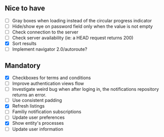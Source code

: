 ## Nice to have

 - [ ] Gray boxes when loading instead of the circular progress indicator
 - [ ] Hide/show eye on password field only when the value is not empty
 - [ ] Check connection to the server
 - [ ] Check server availability (ie: a HEAD request returns 200)
 - [X] Sort results
 - [ ] Implement navigator 2.0/autoroute?

## Mandatory

 - [X] Checkboxes for terms and conditions
 - [ ] Improve authentication views flow
 - [ ] Investigate weird bug when after loging in, the notifications repository
 returns an error.
 - [ ] Use consistent padding
 - [X] Refresh listings
 - [ ] Familiy notification subscriptions
 - [ ] Update user preferences
 - [X] Show entity's processes
 - [ ] Update user information